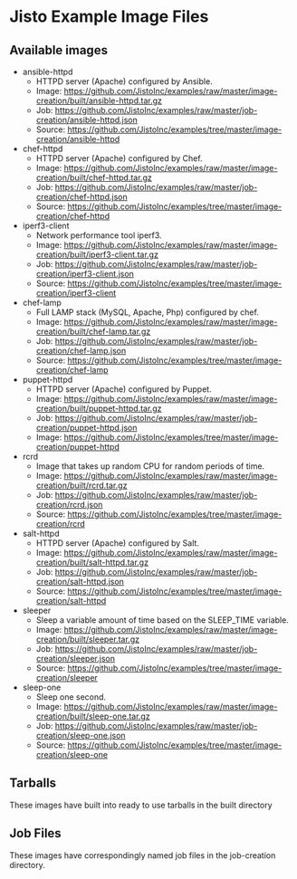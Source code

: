 # Jisto Example Image Files

## Available images
* ansible-httpd
  - HTTPD server (Apache) configured by Ansible.
  - Image: https://github.com/JistoInc/examples/raw/master/image-creation/built/ansible-httpd.tar.gz
  - Job: https://github.com/JistoInc/examples/raw/master/job-creation/ansible-httpd.json
  - Source: https://github.com/JistoInc/examples/tree/master/image-creation/ansible-httpd
* chef-httpd
  - HTTPD server (Apache) configured by Chef.
  - Image: https://github.com/JistoInc/examples/raw/master/image-creation/built/chef-httpd.tar.gz
  - Job: https://github.com/JistoInc/examples/raw/master/job-creation/chef-httpd.json
  - Source: https://github.com/JistoInc/examples/tree/master/image-creation/chef-httpd
* iperf3-client
  - Network performance tool iperf3.
  - Image: https://github.com/JistoInc/examples/raw/master/image-creation/built/iperf3-client.tar.gz
  - Job: https://github.com/JistoInc/examples/raw/master/job-creation/iperf3-client.json
  - Source: https://github.com/JistoInc/examples/tree/master/image-creation/iperf3-client
* chef-lamp
  - Full LAMP stack (MySQL, Apache, Php) configured by chef.
  - Image: https://github.com/JistoInc/examples/raw/master/image-creation/built/chef-lamp.tar.gz
  - Job: https://github.com/JistoInc/examples/raw/master/job-creation/chef-lamp.json
  - Source: https://github.com/JistoInc/examples/tree/master/image-creation/chef-lamp
* puppet-httpd
  - HTTPD server (Apache) configured by Puppet.
  - Image: https://github.com/JistoInc/examples/raw/master/image-creation/built/puppet-httpd.tar.gz
  - Job: https://github.com/JistoInc/examples/raw/master/job-creation/puppet-httpd.json
  - Image: https://github.com/JistoInc/examples/tree/master/image-creation/puppet-httpd
* rcrd
  - Image that takes up random CPU for random periods of time.
  - Image: https://github.com/JistoInc/examples/raw/master/image-creation/built/rcrd.tar.gz
  - Job: https://github.com/JistoInc/examples/raw/master/job-creation/rcrd.json
  - Source: https://github.com/JistoInc/examples/tree/master/image-creation/rcrd
* salt-httpd
  - HTTPD server (Apache) configured by Salt.
  - Image: https://github.com/JistoInc/examples/raw/master/image-creation/built/salt-httpd.tar.gz
  - Job: https://github.com/JistoInc/examples/raw/master/job-creation/salt-httpd.json
  - Source: https://github.com/JistoInc/examples/tree/master/image-creation/salt-httpd
* sleeper
  - Sleep a variable amount of time based on the SLEEP_TIME variable.
  - Image: https://github.com/JistoInc/examples/raw/master/image-creation/built/sleeper.tar.gz
  - Job: https://github.com/JistoInc/examples/raw/master/job-creation/sleeper.json
  - Source: https://github.com/JistoInc/examples/tree/master/image-creation/sleeper
* sleep-one
  - Sleep one second.
  - Image: https://github.com/JistoInc/examples/raw/master/image-creation/built/sleep-one.tar.gz
  - Job: https://github.com/JistoInc/examples/raw/master/job-creation/sleep-one.json
  - Source: https://github.com/JistoInc/examples/tree/master/image-creation/sleep-one

## Tarballs

These images have built into ready to use tarballs in the built directory

## Job Files

These images have correspondingly named job files in the job-creation directory.
